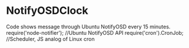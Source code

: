 # NotifyOSDClock

Code shows message through Ubuntu NotifyOSD every 15 minutes.
require('node-notifier'); //Ubuntu NotifyOSD API
require('cron').CronJob;  //Scheduler, JS analog of Linux cron 
